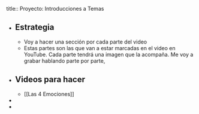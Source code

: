 title:: Proyecto: Introducciones a Temas

- ## Estrategia
	- Voy a hacer una sección por cada parte del video
	- Estas partes son las que van a estar marcadas en el video en YouTube. Cada parte tendrá una imagen que la acompaña. Me voy a grabar hablando parte por parte,
- ## Videos para hacer
	- [[Las 4 Emociones]]
-
-
